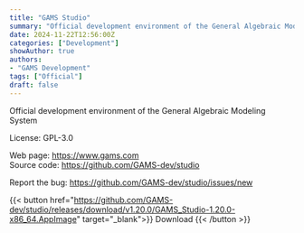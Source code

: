 ```yaml
---
title: "GAMS Studio"
summary: "Official development environment of the General Algebraic Modeling System"
date: 2024-11-22T12:56:00Z
categories: ["Development"]
showAuthor: true
authors:
- "GAMS Development"
tags: ["Official"]
draft: false
---
```


Official development environment of the General Algebraic Modeling System

License: GPL-3.0

Web page: <https://www.gams.com>  
Source code: <https://github.com/GAMS-dev/studio>

Report the bug: <https://github.com/GAMS-dev/studio/issues/new>  

{{< button href="https://github.com/GAMS-dev/studio/releases/download/v1.20.0/GAMS_Studio-1.20.0-x86_64.AppImage" target="_blank">}}
Download
{{< /button >}}